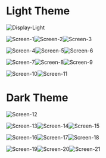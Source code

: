 
# Light Theme
![Display-Light](screenshots/display-light.png)

![Screen-1](screenshots/screen-10.png)![Screen-2](screenshots/screen-1.png)![Screen-3](screenshots/screen-2.png)

![Screen-4](screenshots/screen-3.png)![Screen-5](screenshots/screen-4.png)![Screen-6](screenshots/screen-5.png)

![Screen-7](screenshots/screen-6.png)![Screen-8](screenshots/screen-7.png)![Screen-9](screenshots/screen-8.png)

![Screen-10](screenshots/screen-9.png)![Screen-11](screenshots/screen-11.png)

# Dark Theme
![Screen-12](screenshots/display-dark.png)

![Screen-13](screenshots/screen-12.png)![Screen-14](screenshots/screen-13.png)![Screen-15](screenshots/screen-14.png)

![Screen-16](screenshots/screen-15.png)![Screen-17](screenshots/screen-16.png)![Screen-18](screenshots/screen-17.png)

![Screen-19](screenshots/screen-18.png)![Screen-20](screenshots/screen-19.png)![Screen-21](screenshots/screen-20.png)
